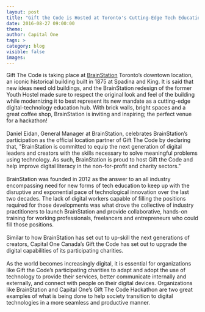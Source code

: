 ```yaml
---
layout: post
title: "Gift the Code is Hosted at Toronto's Cutting-Edge Tech Education Hub: BrainStation"
date: 2016-08-27 09:00:00
theme:
author: Capital One
tags: >
category: blog
visible: false
images:
---
```


Gift The Code is taking place at [BrainStation](https://www.brainstation.io/) Toronto’s downtown location, an iconic historical building built in 1875 at Spadina and King. It is said that new ideas need old buildings, and the BrainStation redesign of the former Youth Hostel made sure to respect the original look and feel of the building while modernizing it to best represent its new mandate as a cutting-edge digital-technology education hub.  With brick walls, bright spaces and a great coffee shop, BrainStation is inviting and inspiring; the perfect venue for a hackathon!
<br />
<br />
Daniel Eidan, General Manager at BrainStation, celebrates BrainStation’s participation as the official location partner of Gift The Code by declaring that, "BrainStation is committed to equip the next generation of digital leaders and creators with the skills necessary to solve meaningful problems using technology. As such, BrainStation is proud to host Gift the Code and help improve digital literacy in the non-for-profit and charity sectors."
<br />
<br />
BrainStation was founded in 2012 as the answer to an all industry encompassing need for new forms of tech education to keep up with the disruptive and exponential pace of technological innovation over the last two decades. The lack of digital workers capable of filling the positions required for those developments was what drove the collective of industry practitioners to launch BrainStation and provide collaborative, hands-on training for working professionals, freelancers and entrepreneurs who could fill those positions. 
<br />
<br />
Similar to how BrainStation has set out to up-skill the next generations of creators, Capital One Canada’s Gift the Code has set out to upgrade the digital capabilities of its participating charities.
<br />
<br />
As the world becomes increasingly digital, it is essential for organizations like Gift the Code’s participating charities to adapt and adopt the use of technology to provide their services, better communicate internally and externally, and connect with people on their digital devices. Organizations like BrainStation and Capital One’s Gift The Code Hackathon are two great examples of what is being done to help society transition to digital technologies in a more seamless and productive manner.

